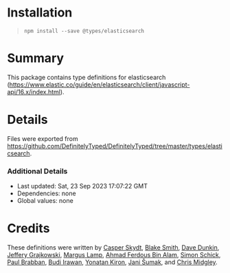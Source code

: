 # Installation
> `npm install --save @types/elasticsearch`

# Summary
This package contains type definitions for elasticsearch (https://www.elastic.co/guide/en/elasticsearch/client/javascript-api/16.x/index.html).

# Details
Files were exported from https://github.com/DefinitelyTyped/DefinitelyTyped/tree/master/types/elasticsearch.

### Additional Details
 * Last updated: Sat, 23 Sep 2023 17:07:22 GMT
 * Dependencies: none
 * Global values: none

# Credits
These definitions were written by [Casper Skydt](https://github.com/CasperSkydt), [Blake Smith](https://github.com/bfsmith), [Dave Dunkin](https://github.com/ddunkin), [Jeffery Grajkowski](https://github.com/pushplay), [Margus Lamp](https://github.com/mlamp), [Ahmad Ferdous Bin Alam](https://github.com/ahmadferdous), [Simon Schick](https://github.com/SimonSchick), [Paul Brabban](https://github.com/brabster), [Budi Irawan](https://github.com/deerawan), [Yonatan Kiron](https://github.com/YonatanKiron), [Jani Šumak](https://github.com/dasdachs), and [Chris Midgley](https://github.com/midgleyc).

